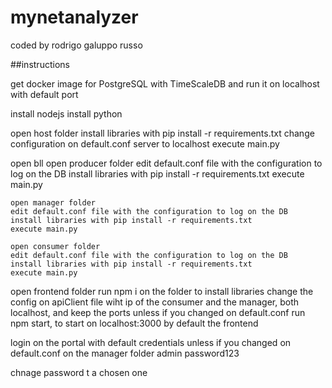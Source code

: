 # mynetanalyzer

coded by rodrigo galuppo russo

##instructions

get docker image for PostgreSQL with TimeScaleDB and run it on localhost with default port

install nodejs
install python

open host folder 
install libraries with pip install -r requirements.txt
change configuration on default.conf server to localhost
execute main.py

open bll
	open producer folder
	edit default.conf file with the configuration to log on the DB
	install libraries with pip install -r requirements.txt
	execute main.py

	open manager folder
	edit default.conf file with the configuration to log on the DB
	install libraries with pip install -r requirements.txt
	execute main.py

	open consumer folder
	edit default.conf file with the configuration to log on the DB
	install libraries with pip install -r requirements.txt
	execute main.py

open frontend folder
	run npm i on the folder to install libraries
	change the config on apiClient file wiht ip of the consumer and the manager, both localhost, and keep the ports unless if you changed on default.conf
	run npm start, to start on localhost:3000 by default the frontend

login on the portal with default credentials unless if you changed on default.conf on the manager folder
	admin
	password123

chnage password t a chosen one
	
